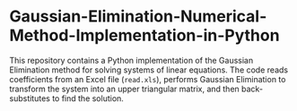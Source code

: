 # Gaussian-Elimination-Numerical-Method-Implementation-in-Python
This repository contains a Python implementation of the Gaussian Elimination method for solving systems of linear equations. The code reads coefficients from an Excel file (`read.xls`), performs Gaussian Elimination to transform the system into an upper triangular matrix, and then back-substitutes to find the solution. 
